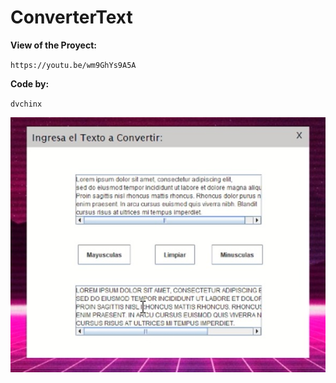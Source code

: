 # ConverterText
**View of the Proyect:**

`https://youtu.be/wm9GhYs9A5A`

**Code by:**

`dvchinx`

![ScreenShot](https://github.com/dvchinx/ConverterText/blob/master/img.jpg)
